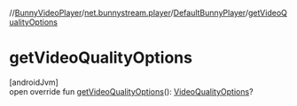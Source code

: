 //[BunnyVideoPlayer](../../../index.md)/[net.bunnystream.player](../index.md)/[DefaultBunnyPlayer](index.md)/[getVideoQualityOptions](get-video-quality-options.md)

# getVideoQualityOptions

[androidJvm]\
open override fun [getVideoQualityOptions](get-video-quality-options.md)(): [VideoQualityOptions](../../net.bunnystream.player.model/-video-quality-options/index.md)?

